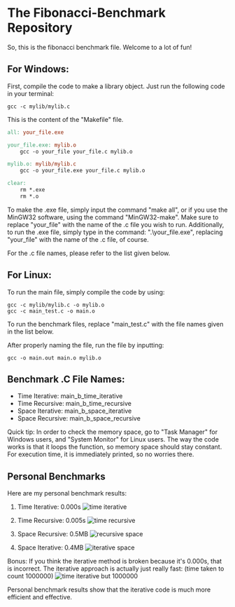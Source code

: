 # The Fibonacci-Benchmark Repository

So, this is the fibonacci benchmark file. Welcome to a lot of fun!

## For Windows:

First, compile the code to make a library object. Just run the following
code in your terminal:

```compile
gcc -c mylib/mylib.c
```

This is the content of the "Makefile" file.

```makefile
all: your_file.exe

your_file.exe: mylib.o
	gcc -o your_file your_file.c mylib.o

mylib.o: mylib/mylib.c
	gcc -o your_file.exe your_file.c mylib.o

clear:
	rm *.exe
	rm *.o
```

To make the .exe file, simply input the command "make all", or if you use the MinGW32 software,
using the command "MinGW32-make". Make sure to replace "your_file" with the
name of the .c file you wish to run. Additionally, to run the .exe file, simply type in the command:
".\your_file.exe", replacing "your_file" with the name of the .c file, of course.

For the .c file names, please refer to the list given below.

## For Linux:
To run the main file, simply compile the code by using:

```linux
gcc -c mylib/mylib.c -o mylib.o
gcc -c main_test.c -o main.o
```

To run the benchmark files, replace "main_test.c" with the file names given in the list below.

After properly naming the file, run the file by inputting:

```linux2
gcc -o main.out main.o mylib.o
```

## Benchmark .C File Names:

- Time Iterative: main_b_time_iterative
- Time Recursive: main_b_time_recursive
- Space Iterative: main_b_space_iterative
- Space Recursive: main_b_space_recursive

Quick tip: In order to check the memory space, go to "Task Manager" for Windows users, and "System Monitor" for Linux users.
The way the code works is that it loops the function, so memory space should stay constant. For execution time, it is immediately printed, so 
no worries there.

## Personal Benchmarks

Here are my personal benchmark results:

1. Time Iterative: 0.000s
![time iterative](https://user-images.githubusercontent.com/106401357/204563956-92253cff-91cb-44cc-8f89-1730749a76b2.png)

2. Time Recursive: 0.005s
![time recursive](https://user-images.githubusercontent.com/106401357/204564220-09e8d333-41e2-429e-bea7-aabfbc8bd416.png)

3. Space Recursive: 0.5MB
![recursive space](https://user-images.githubusercontent.com/106401357/204564319-7bed54a0-8c36-48aa-bac5-c929101364db.png)

4. Space Iterative: 0.4MB
![iterative space](https://user-images.githubusercontent.com/106401357/204564361-53ccde17-7af8-4101-8a50-c785179ef509.png)

Bonus: If you think the iterative method is broken because it's 0.000s, that is incorrect.
The iterative approach is actually just really fast: (time taken to count 1000000)
![time iterative but 1000000](https://user-images.githubusercontent.com/106401357/204564682-15f665cb-9ab1-46a1-8653-f7706522ca06.png)

Personal benchmark results show that the iterative code is much more efficient and effective.
